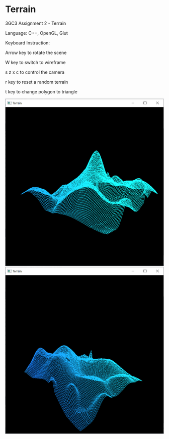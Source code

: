 # Terrain

3GC3 Assignment 2 - Terrain

Language: C++, OpenGL, Glut

Keyboard Instruction:

Arrow key to rotate the scene

W key to switch to wireframe

s z x c to control the camera

r key to reset a random terrain

t key to change polygon to triangle

![Image text](https://raw.githubusercontent.com/FrankYang1995/Terrain/master/TerrainPhoto/terrain1.png)
![Image text](https://raw.githubusercontent.com/FrankYang1995/Terrain/master/TerrainPhoto/terrain2.png)
